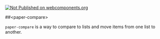 [![Not Published on webcomponents.org](https://img.shields.io/badge/webcomponents.org-not%20published-lightgrey.svg)]()

##&lt;paper-compare&gt;

`paper-compare` is a way to compare to lists and move items from one list to another.
